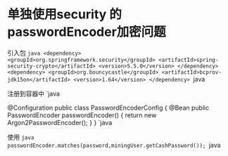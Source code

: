 # 单独使用security 的passwordEncoder加密问题

引入包
`java
<dependency>
            <groupId>org.springframework.security</groupId>
            <artifactId>spring-security-crypto</artifactId>
            <version>5.5.0</version>
        </dependency>
        <dependency>
            <groupId>org.bouncycastle</groupId>
            <artifactId>bcprov-jdk15on</artifactId>
            <version>1.64</version>
        </dependency>
`java

注册到容器中
`java


@Configuration
public class PasswordEncoderConfig {
    @Bean
    public PasswordEncoder passwordEncoder() {
        return new Argon2PasswordEncoder();
    }
}
`java

使用
`java
 passwordEncoder.matches(password,miningUser.getCashPassword());
`java
